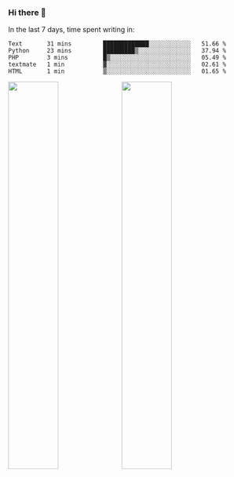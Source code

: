### Hi there 👋

In the last 7 days, time spent writing in:

<!--START_SECTION:waka-->
```text
Text       31 mins         █████████████░░░░░░░░░░░░   51.66 % 
Python     23 mins         █████████▒░░░░░░░░░░░░░░░   37.94 % 
PHP        3 mins          █▒░░░░░░░░░░░░░░░░░░░░░░░   05.49 % 
textmate   1 min           ▓░░░░░░░░░░░░░░░░░░░░░░░░   02.61 % 
HTML       1 min           ▒░░░░░░░░░░░░░░░░░░░░░░░░   01.65 % 
```
<!--END_SECTION:waka-->

<img src="https://wakatime.com/share/@jimtje/5d0c92de-08f8-4a72-8f2f-6a9693d1e318.svg" width=45% height=45%> <img src="https://wakatime.com/share/@jimtje/501498ae-bda5-4da7-a89d-b40bcdd5556d.svg" width=45% height=45%>
